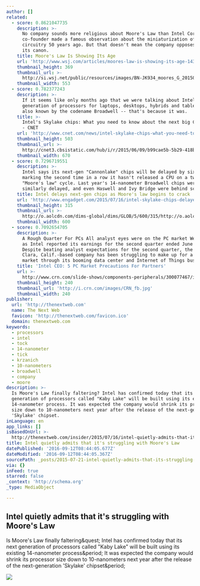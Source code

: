 ```yaml
---
author: []
related:
  - score: 0.8621047735
    description: >-
      No company sounds more religious about Moore's Law than Intel Corp., whose
      co-founder made a famous observation about the miniaturization of chip
      circuitry 50 years ago. But that doesn't mean the company opposes revising
      its canon.
    title: Moore's Law Is Showing Its Age
    url: 'http://www.wsj.com/articles/moores-law-is-showing-its-age-1437076232'
    thumbnail_height: 369
    thumbnail_url: >-
      http://si.wsj.net/public/resources/images/BN-JK934_moores_G_20150716175643.jpg
    thumbnail_width: 553
  - score: 0.782377243
    description: >-
      If it seems like only months ago that we were talking about Intel's fifth
      generation of processors for laptops, desktops, hybrids and tablets --
      also known by the codename Broadwell -- that's because it was.
    title: >-
      Intel's Skylake chips: What you need to know about the next big CPU change
      - CNET
    url: 'http://www.cnet.com/news/intel-skylake-chips-what-you-need-to-know-faq/'
    thumbnail_height: 503
    thumbnail_url: >-
      http://cnet3.cbsistatic.com/hub/i/r/2015/06/09/b99cae5b-5b29-418b-adce-dcadebf9672c/thumbnail/670x503/6fb04a540266baca5f55269c511f71ee/gettyimages-119443664.jpg
    thumbnail_width: 670
  - score: 0.7296719551
    description: >-
      Intel says its next-gen "Cannonlake" chips will be delayed by six months,
      marking the second time in a row it hasn't released a CPU on a two-year
      "Moore's law" cycle. Last year's 14-nanometer Broadwell chips were
      similarly delayed, and even Haswell and Ivy Bridge were behind schedule.
    title: Intel delays next-gen chips as Moore's law begins to crack
    url: 'http://www.engadget.com/2015/07/16/intel-skylake-chips-delayed/'
    thumbnail_height: 315
    thumbnail_url: >-
      http://o.aolcdn.com/dims-global/dims/GLOB/5/600/315/http://o.aolcdn.com/dims-shared/dims3/GLOB/crop/3000x1718+0+248/resize/960x550!/format/jpg/quality/85/http://hss-prod.hss.aol.com/hss/storage/midas/15d9a6df5c2d192dbd2ab34268880ce5/202318976/81944962.jpg
    thumbnail_width: 600
  - score: 0.7092654705
    description: >-
      A Rough Quarter For PCs All analyst eyes were on the PC market Wednesday
      as Intel reported its earnings for the second quarter ended June 27.
      Despite beating analyst expectations for the second quarter, the Santa
      Clara, Calif.-based company has been struggling to make up for a slow PC
      market through its booming data center and Internet of Things business.
    title: 'Intel CEO: 5 PC Market Precautions For Partners'
    url: >-
      http://www.crn.com/slide-shows/components-peripherals/300077467/intel-ceo-5-pc-market-precautions-for-partners.htm
    thumbnail_height: 240
    thumbnail_url: 'http://i.crn.com/images/CRN_fb.jpg'
    thumbnail_width: 240
publisher:
  url: 'http://thenextweb.com'
  name: The Next Web
  favicon: 'http://thenextweb.com/favicon.ico'
  domain: thenextweb.com
keywords:
  - processors
  - intel
  - tock
  - 14-nanometer
  - tick
  - krzanich
  - 10-nanometers
  - broadwell
  - company
  - moore
description: >-
  Is Moore's Law finally faltering? Intel has confirmed today that its next
  generation of processors called "Kaby Lake" will be built using its existing
  14-nanometer process. It was expected the company would shrink its processor
  size down to 10-nanometers next year after the release of the next-generation
  'Skylake' chipset.
inLanguage: en
app_links: []
isBasedOnUrl: >-
  http://thenextweb.com/insider/2015/07/16/intel-quietly-admits-that-its-struggling-with-moores-law/
title: Intel quietly admits that it's struggling with Moore's Law
datePublished: '2016-09-12T08:44:05.677Z'
dateModified: '2016-09-12T08:44:05.367Z'
sourcePath: _posts/2015-07-21-intel-quietly-admits-that-its-struggling-with-moores-law.md
via: {}
inFeed: true
starred: false
_context: 'http://schema.org'
_type: MediaObject

---
```

<article style=""><h1>Intel quietly admits that it's struggling with Moore's Law</h1><p>Is Moore's Law finally faltering&amp;quest; Intel has confirmed today that its next generation of processors called "Kaby Lake" will be built using its existing 14-nanometer process&amp;period; It was expected the company would shrink its processor size down to 10-nanometers next year after the release of the next-generation 'Skylake' chipset&amp;period;</p><img src="http://cdn1.tnwcdn.com/wp-content/blogs.dir/1/files/2015/07/Broadwell_Die_Horizontal.jpg" /></article>